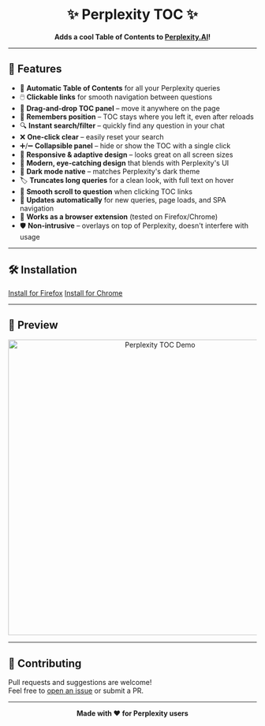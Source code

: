 <h1 align="center">✨ Perplexity TOC ✨</h1>

<p align="center">
  <b>Adds a cool Table of Contents to <a href="https://www.perplexity.ai/">Perplexity.AI</a>!</b>
</p>

---

## 🚀 Features

- 📑 **Automatic Table of Contents** for all your Perplexity queries
- 🖱️ **Clickable links** for smooth navigation between questions
- 🧲 **Drag-and-drop TOC panel** – move it anywhere on the page
- 💾 **Remembers position** – TOC stays where you left it, even after reloads
- 🔍 **Instant search/filter** – quickly find any question in your chat
- ❌ **One-click clear** – easily reset your search
- ➕/➖ **Collapsible panel** – hide or show the TOC with a single click
- 📱 **Responsive & adaptive design** – looks great on all screen sizes
- 🎨 **Modern, eye-catching design** that blends with Perplexity's UI
- 🌙 **Dark mode native** – matches Perplexity's dark theme
- 🏷️ **Truncates long queries** for a clean look, with full text on hover
- 🔗 **Smooth scroll to question** when clicking TOC links
- 🔄 **Updates automatically** for new queries, page loads, and SPA navigation
- 🧩 **Works as a browser extension** (tested on Firefox/Chrome)
- 🛡️ **Non-intrusive** – overlays on top of Perplexity, doesn't interfere with usage


---

## 🛠️ Installation

[Install for Firefox](https://addons.mozilla.org/en-US/firefox/addon/pplx-toc/)
[Install for Chrome](https://chromewebstore.google.com/detail/oakmeenjjnhoobaddpbjbkifdmenhdkk?utm_source=item-share-cb)

---

## 🎥 Preview

<p align="center">
  <img src="https://user-images.githubusercontent.com/placeholder/toc-demo.gif" alt="Perplexity TOC Demo" width="600"/>
</p>

---

## 🤝 Contributing

Pull requests and suggestions are welcome!  
Feel free to [open an issue](https://github.com/sk5268/pplx_toc/issues) or submit a PR.

---

<p align="center">
  <b>Made with ❤️ for Perplexity users</b>
</p>
